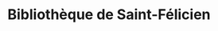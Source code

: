 ---
title: "Bibliothèque de Saint-Félicien"
url: /saint-felicien/bibliotheque-de-saint-felicien/
shop: books
---